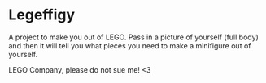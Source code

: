 # Legeffigy
A project to make you out of LEGO. Pass in a picture of yourself (full body) and then it will tell you what pieces you need to make a minifigure out of yourself.

LEGO Company, please do not sue me! <3